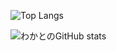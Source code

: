 ![Top Langs](https://github-readme-stats.vercel.app/api/top-langs/?username=nitr0yukkuri&layout=compact&theme=radical)

![わかとのGitHub stats](https://github-readme-stats.vercel.app/api?username=nitr0yukkuri&show_icons=true&theme=radical&bg_color=FFB6C1&title_color=FF69B4&text_color=FFC0CB&icon_color=FFFFFF)






